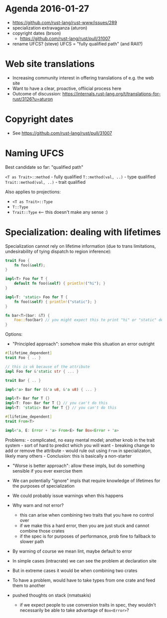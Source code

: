 # Agenda 2016-01-27

- https://github.com/rust-lang/rust-www/issues/289
- specialization extravaganza (aturon)
- copyright dates (brson)
  - https://github.com/rust-lang/rust/pull/31007
- rename UFCS? (steve)
    UFCS = "fully qualified path"
    (and RAII?)

# Web site translations

- Increasing community interest in offering translations of e.g. the web site
- Want to have a clear, proactive, offiicial process here
- Outcome of discussion: https://internals.rust-lang.org/t/translations-for-rust/3126?u=aturon

# Copyright dates

- See https://github.com/rust-lang/rust/pull/31007

# Naming UFCS

Best candidate so far: "qualified path"

`<T as Trait>::method` - fully qualified
`T::method(val, ..)` - type qualified
`Trait::method(val, ..)` - trait qualified

Also applies to projections:

- `<T as Trait>::Type`
- `T::Type`
- `Trait::Type` <-- this doesn't make any sense :)

# Specialization: dealing with lifetimes

Specialization cannot rely on lifetime information (due to trans limitations, undesirability of tying dispatch to region inference):

```rust
trait Foo {
    fn foo(&self);
}

impl<T> Foo for T {
    default fn foo(&self) { println!("hi"); }
}

impl<T: 'static> Foo for T {
    fn foo(&self) { println!("static"); }
}

fn bar<T>(bar: &T) {
    Foo::foo(bar) // you might expect this to print "hi" or "static" depending on whether T: 'static
}
```

Options:

- "Principled approach": somehow make this situation an error outright

```rust
#[lifetime_dependent]
trait Foo { .. }

// this is ok because of the attribute
impl Foo for &'static str { ... }

trait Bar { .. }

impl<'a> Bar for (&'a u8, &'a u8) { ... }

impl<T> Bar for T {}
impl<T: Foo> Bar for T {} // you can't do this
impl<T: 'static> Bar for T {} // you can't do this

#[lifetime_dependent]
trait From<T>

impl<'a, E: Error + 'a> From<E> for Box<Error + 'a>
```

Problems:
    - complicated, no easy mental model; another knob in the trait system
    - sort of hard to predict which you will want
    - breaking change to add or remove the attribute
    - would rule out using `From` in specializaton, likely many others
    - Conclusion: this is basically a non-starter

- "Worse is better approach": allow these impls, but do something sensible if you ever exercise them

- We can potentially "ignore" impls that require knowledge of lifetimes for the purposes of specialization
- We could probably issue warnings when this happens
- Why warn and not error?
    - this can arise when combining two traits that you have no control over
    - if we make this a hard error, then you are just stuck and cannot combine those crates
    - if the spec is for purposes of performance, prob fine to fallback to slower path
- By warning of course we mean lint, maybe default to error
- In simple cases (intracrate) we can see the problem at declaration site
- But in extreme cases it would be when combining two crates
- To have a problem, would have to take types from one crate and feed them to another

- pushed thoughts on stack (nmatsakis)
    - if we expect people to use conversion traits in spec, they wouldn't necessarily be able to take advantage of `Box<Error>`?

